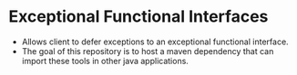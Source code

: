 # Exceptional Functional Interfaces
* Allows client to defer exceptions to an exceptional functional interface.
* The goal of this repository is to host a maven dependency that can import these tools in other java applications.
